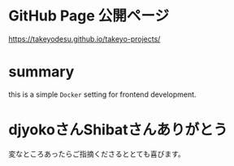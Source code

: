 # GitHub Page 公開ページ

https://takeyodesu.github.io/takeyo-projects/

# summary

this is a simple `Docker` setting for frontend development.

# djyokoさんShibatさんありがとう

変なところあったらご指摘くださるととても喜びます。
